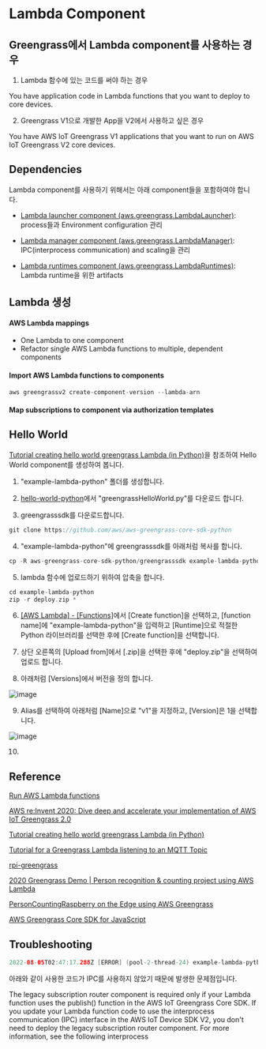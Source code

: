 # Lambda Component


## Greengrass에서 Lambda component를 사용하는 경우

1) Lambda 함수에 있는 코드를 써야 하는 경우 

You have application code in Lambda functions that you want to deploy to core devices.

2) Greengrass V1으로 개발한 App을 V2에서 사용하고 싶은 경우

You have AWS IoT Greengrass V1 applications that you want to run on AWS IoT Greengrass V2 core devices.

## Dependencies

Lambda component를 사용하기 위해서는 아래 component들을 포함하여야 합니다. 

- [Lambda launcher component (aws.greengrass.LambdaLauncher)](https://docs.aws.amazon.com/greengrass/v2/developerguide/lambda-launcher-component.html): process들과 Environment configuration 관리

- [Lambda manager component (aws.greengrass.LambdaManager)](https://docs.aws.amazon.com/greengrass/v2/developerguide/lambda-manager-component.html): IPC(interprocess communication) and scaling을 관리

- [Lambda runtimes component (aws.greengrass.LambdaRuntimes)](https://docs.aws.amazon.com/greengrass/v2/developerguide/lambda-runtimes-component.html): Lambda runtime을 위한 artifacts



## Lambda 생성 

#### AWS Lambda mappings

- One Lambda to one component
- Refactor single AWS Lambda functions to multiple, dependent components

#### Import AWS Lambda functions to components

```c
aws greengrassv2 create-component-version --lambda-arn 
```

#### Map subscriptions to component via authorization templates



## Hello World

[Tutorial creating hello world greengrass Lambda (in Python)](https://www.youtube.com/watch?v=jvQsygmzov0)을 참조하여 Hello World component를 생성하여 봅니다. 

1) "example-lambda-python" 폴더를 생성합니다.

2) [hello-world-python](https://github.com/aws-samples/aws-greengrass-samples/blob/master/hello-world-python/greengrassHelloWorld.py)에서 "greengrassHelloWorld.py"를 다운로드 합니다. 

3) greengrasssdk를 다운로드합니다.

```c
git clone https://github.com/aws/aws-greengrass-core-sdk-python 
```

4) "example-lambda-python"에 greengrasssdk를 아래처럼 복사를 합니다. 

```c
cp -R aws-greengrass-core-sdk-python/greengrasssdk example-lambda-python/
```

5) lambda 함수에 업로드하기 위하여 압축을 합니다. 

```c
cd example-lambda-python
zip -r deploy.zip *
```

6) [[AWS Lambda] - [Functions]](https://ap-northeast-2.console.aws.amazon.com/lambda/home?region=ap-northeast-2#/functions)에서 [Create function]을 선택하고, [function name]에 "example-lambda-python"을 입력하고 [Runtime]으로 적절한 Python 라이브러리를 선택한 후에 [Create function]을 선택합니다. 

7) 상단 오른쪽의 [Upload from]에서 [.zip]을 선택한 후에 "deploy.zip"을 선택하여 업로드 합니다. 

8) 아래처럼 [Versions]에서 버전을 정의 합니다. 

![image](https://user-images.githubusercontent.com/52392004/182875433-879f8e0a-331b-4435-ae31-3d13061bed88.png)

9) Alias를 선택하여 아래처럼 [Name]으로 "v1"을 지정하고, [Version]은 1을 선택합니다. 

![image](https://user-images.githubusercontent.com/52392004/182875925-48bdff5a-9d72-4ec0-9847-a5e77ee0821a.png)

10) 

## Reference

[Run AWS Lambda functions](https://docs.aws.amazon.com/greengrass/v2/developerguide/run-lambda-functions.html)

[AWS re:Invent 2020: Dive deep and accelerate your implementation of AWS IoT Greengrass 2.0](https://www.youtube.com/watch?v=t2x49uZuTwE)


[Tutorial creating hello world greengrass Lambda (in Python)](https://www.youtube.com/watch?v=jvQsygmzov0)

[Tutorial for a Greengrass Lambda listening to an MQTT Topic](https://www.youtube.com/watch?v=z9ju6FJ3Xlo)

[rpi-greengrass](https://github.com/miman/rpi-greengrass/blob/master/hello-world/README.md)

[2020 Greengrass Demo | Person recognition & counting project using AWS Lambda](https://www.youtube.com/watch?v=bRWT_sbzGds)

[PersonCountingRaspberry on the Edge using AWS Greengrass](https://github.com/Rauchdimehdi/PersonCountingRaspberry)

[AWS Greengrass Core SDK for JavaScript](https://github.com/aws/aws-greengrass-core-sdk-js)


## Troubleshooting

```java
2022-08-05T02:47:17.288Z [ERROR] (pool-2-thread-24) example-lambda-python: ipc_client.py:64,HTTP Error 400:Bad Request, b'No subscription exists for the source arn:aws:lambda:ap-northeast-2:677146750822:function:example-lambda-python:2 and subject hello/world. Deploy and configure aws.greengrass.LegacySubscriptionRouter component to support publishing from Lambdas.'. {serviceInstance=0, serviceName=example-lambda-python, currentState=RUNNING}
````

아래와 같이 사용한 코드가 IPC를 사용하지 않았기 때문에 발생한 문제점입니다. 

The legacy subscription router component is required only if your Lambda function uses the publish() function in the AWS IoT Greengrass Core SDK. If you update your Lambda function code to use the interprocess communication (IPC) interface in the AWS IoT Device SDK V2, you don't need to deploy the legacy subscription router component. For more information, see the following interprocess

